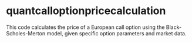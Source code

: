 # quantcalloptionpricecalculation
This code calculates the price of a European call option using the Black-Scholes-Merton model, given specific option parameters and market data.

